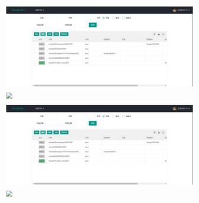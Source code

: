 ![](https://github.com/GzpZz/mybatisproblem/blob/img/1.png)

![](https://github.com/GzpZz/mybatisproblem/blob/img/2.png)



![](https://github.com/GzpZz/mybatisproblem/raw/img/1.png)

![](https://github.com/GzpZz/mybatisproblem/raw/img/2.png)

